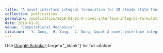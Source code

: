 ```yaml
---
title: "A novel interface integral formulation for 3D steady state thermal conduction problem for a medium with non-homogenous inclusions"
collection: publications
permalink: /publication/2018-01-01-A-novel-interface-integral-formulation-for-3D-steady-state-thermal-conduction-problem-for-a-medium-with-non-homogenous-inclusions
date: 2018-01-01
venue: 'Computational Mechanics'
citation: ' Y. Gong,  H. Yang,  C. Dong, &quot;A novel interface integral formulation for 3D steady state thermal conduction problem for a medium with non-homogenous inclusions.&quot; Computational Mechanics, 2018.'
---
```

Use [Google Scholar](https://scholar.google.com/scholar?q=A+novel+interface+integral+formulation+for+3D+steady+state+thermal+conduction+problem+for+a+medium+with+non+homogenous+inclusions){:target="_blank"} for full citation